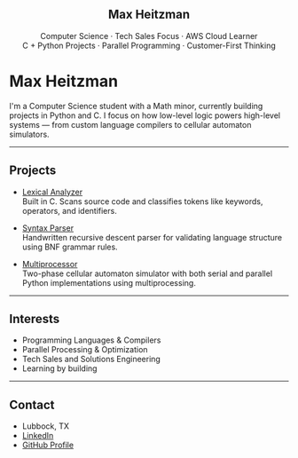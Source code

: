 <h2 align="center">Max Heitzman</h2>
<p align="center">
  Computer Science · Tech Sales Focus · AWS Cloud Learner <br>
  C + Python Projects · Parallel Programming · Customer-First Thinking
</p>

# Max Heitzman

I'm a Computer Science student with a Math minor, currently building projects in Python and C. I focus on how low-level logic powers high-level systems — from custom language compilers to cellular automaton simulators.

---

## Projects

- [Lexical Analyzer](https://github.com/maxheitzman/lexical-analyzer)  
  Built in C. Scans source code and classifies tokens like keywords, operators, and identifiers.

- [Syntax Parser](https://github.com/maxheitzman/syntax-parser)  
  Handwritten recursive descent parser for validating language structure using BNF grammar rules.

- [Multiprocessor](https://github.com/maxheitzman/multiprocessor)  
  Two-phase cellular automaton simulator with both serial and parallel Python implementations using multiprocessing.

---

## Interests

- Programming Languages & Compilers  
- Parallel Processing & Optimization  
- Tech Sales and Solutions Engineering  
- Learning by building

---

## Contact

- Lubbock, TX  
- [LinkedIn](https://www.linkedin.com/in/maxheitzman)  
- [GitHub Profile](https://github.com/maxheitzman)
